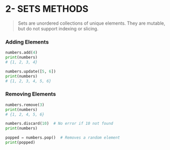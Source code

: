 # 2- SETS METHODS

> Sets are unordered collections of unique elements. They are mutable, but do not support indexing or slicing.

### Adding Elements

```python
numbers.add(4)
print(numbers)
# {1, 2, 3, 4}

numbers.update([5, 6])
print(numbers)
# {1, 2, 3, 4, 5, 6}
```

### Removing Elements

```python
numbers.remove(3)
print(numbers)
# {1, 2, 4, 5, 6}

numbers.discard(10)  # No error if 10 not found
print(numbers)

popped = numbers.pop()  # Removes a random element
print(popped)
```
